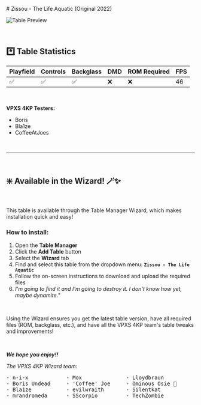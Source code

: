 ﻿﻿# Zissou - The Life Aquatic (Original 2022)

![Table Preview](../../images/vpx-zissou.png)

<br>

## *️⃣  Table Statistics

| Playfield | Controls | Backglass | DMD | ROM Required | FPS | 
|-----------|----------|-----------|-----|--------------|-----|
| :white_check_mark: | :white_check_mark: | :white_check_mark: | :x: | :x: | 46 |

<br>

**VPXS 4KP Testers:**
  - Boris
  - Bla1ze
  - CoffeeAtJoes

<br>

---

<br>

## ❇️ Available in the Wizard! 🪄✨

<br>

This table is available through the Table Manager Wizard, which makes installation quick and easy!

### How to install:

1.  Open the **Table Manager**
2.  Click the **Add Table** button
3.  Select the **Wizard** tab
4.  Find and select this table from the dropdown menu: **`Zissou - The Life Aquatic`**
5.  Follow the on-screen instructions to download and upload the required files
6. *I'm going to find it and I'm going to destroy it. I don't know how yet, maybe dynamite."*

<br>

Using the Wizard ensures you get the latest table version, have all required files (ROM, backglass, etc.), and have all the VPXS 4KP team's table tweaks and improvements!

<br>

__*We hope you enjoy!!*__

*The VPXS 4KP Wizard team:*
<pre>
- n-i-x            - Mox              - Lloydbraun
- Boris Undead     - 'Coffee' Joe     - Ominous Osie 🌸
- Bla1ze           - evilwraith       - Silentkat        
- mrandromeda      - SScorpio         - TechZombie
</pre>

<br>
<br>
<br>
<br>
<br>
